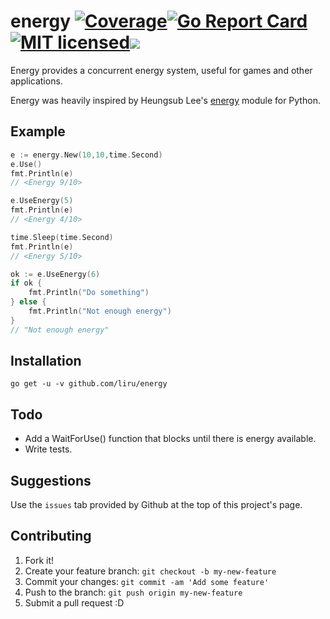 # energy [![Coverage](https://gocover.io/_badge/github.com/liru/energy)](https://gocover.io/github.com/liru/energy/)[![Go Report Card](https://goreportcard.com/badge/github.com/liru/energy)](https://goreportcard.com/report/github.com/liru/energy)[![MIT licensed](https://img.shields.io/badge/license-MIT-blue.svg)](https://raw.githubusercontent.com/liru/energy/master/LICENSE)[![](https://godoc.org/github.com/liru/energy?status.svg)](http://godoc.org/github.com/liru/energy)
Energy provides a concurrent energy system, useful for games and other applications. 

Energy was heavily inspired by Heungsub Lee's [energy](https://github.com/sublee/energy) module for Python.

## Example

```go
e := energy.New(10,10,time.Second)
e.Use()
fmt.Println(e)
// <Energy 9/10>

e.UseEnergy(5)
fmt.Println(e)
// <Energy 4/10>

time.Sleep(time.Second)
fmt.Println(e)
// <Energy 5/10>

ok := e.UseEnergy(6)
if ok {
    fmt.Println("Do something")   
} else {
    fmt.Println("Not enough energy")
}
// "Not enough energy"
```

## Installation

`go get -u -v github.com/liru/energy`

## Todo

- Add a WaitForUse() function that blocks until there is energy available.
- Write tests.

## Suggestions

Use the `issues` tab provided by Github at the top of this project's page.

## Contributing

1. Fork it!
2. Create your feature branch: `git checkout -b my-new-feature`
3. Commit your changes: `git commit -am 'Add some feature'`
4. Push to the branch: `git push origin my-new-feature`
5. Submit a pull request :D
